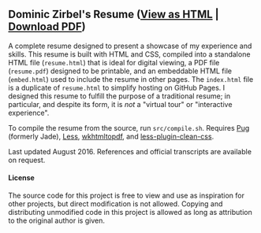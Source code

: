 ## Dominic Zirbel's Resume ([View as HTML](http://djynth.github.io/resume) | [Download PDF](http://djynth.github.io/resume/resume.pdf))

A complete resume designed to present a showcase of my experience and skills. This resume is built with HTML and CSS, compiled into a standalone HTML file (`resume.html`) that is ideal for digital viewing, a PDF file (`resume.pdf`) designed to be printable, and an embeddable HTML file (`embed.html`) used to include the resume in other pages. The `index.html` file is a duplicate of `resume.html` to simplify hosting on GitHub Pages. I designed this resume to fulfill the purpose of a traditional resume; in particular, and despite its form, it is _not_ a "virtual tour" or "interactive experience".

To compile the resume from the source, run `src/compile.sh`. Requires [Pug](https://github.com/pugjs/pug) (formerly Jade), [Less](http://lesscss.org/), [wkhtmltopdf](http://wkhtmltopdf.org/), and [less-plugin-clean-css](https://github.com/less/less-plugin-clean-css).

Last updated August 2016. References and official transcripts are available on request.

#### License

The source code for this project is free to view and use as inspiration for other projects, but direct modification is not allowed. Copying and distributing unmodified code in this project is allowed as long as attribution to the original author is given.
